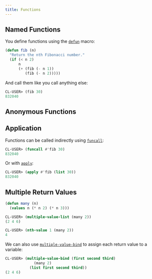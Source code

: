 ```yaml
---
title: Functions
---
```


## Named Functions

You define functions using the [`defun`][defun] macro:

```lisp
(defun fib (n)
  "Return the nth Fibonacci number."
  (if (< n 2)
      n
      (+ (fib (- n 1))
         (fib (- n 2)))))
```

And call them like you call anything else:

```lisp
CL-USER> (fib 30)
832040
```

## Anonymous Functions

## Application

Functions can be called indirectly using [`funcall`][funcall]:

```lisp
CL-USER> (funcall #'fib 30)
832040
```

Or with [`apply`][apply]:

```lisp
CL-USER> (apply #'fib (list 30))
832040
```

## Multiple Return Values

```lisp
(defun many (n)
  (values n (* n 2) (* n 3)))
```

```lisp
CL-USER> (multiple-value-list (many 2))
(2 4 6)

CL-USER> (nth-value 1 (many 2))
4
```

We can also use [`multiple-value-bind`][m-v-b] to assign each return value to a
variable:

```lisp
CL-USER> (multiple-value-bind (first second third)
             (many 2)
           (list first second third))
(2 4 6)
```

[defun]: http://www.lispworks.com/documentation/lw50/CLHS/Body/m_defun.htm
[funcall]: http://www.lispworks.com/documentation/lw70/CLHS/Body/f_funcal.htm
[apply]: http://www.lispworks.com/documentation/lw50/CLHS/Body/f_apply.htm
[m-v-b]: http://www.lispworks.com/documentation/HyperSpec/Body/m_multip.htm
